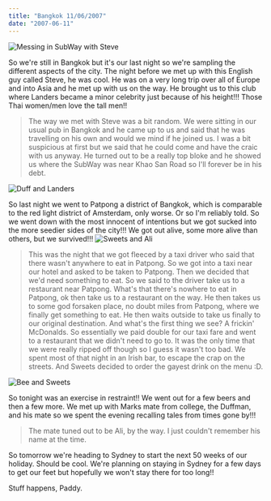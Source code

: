 ```yaml
---
title: "Bangkok 11/06/2007"
date: "2007-06-11"
---
```

![Messing in SubWay with Steve](/images/P6090636.JPG "Messing in SubWay with Steve")

So we're still in Bangkok but it's our last night so we're sampling the different aspects of the city. The night before we met up with this English guy called Steve, he was cool. He was on a very long trip over all of Europe and into Asia and he met up with us on the way. He brought us to this club where Landers became a minor celebrity just because of his height!!! Those Thai women/men love the tall men!!

> The way we met with Steve was a bit random. We were sitting in our usual pub in Bangkok and he came up to us and said that he was travelling on his own and would we mind if he joined us. I was a bit suspicious at first but we said that he could come and have the craic with us anyway. He turned out to be a really top bloke and he showed us where the SubWay was near Khao San Road so I'll forever be in his debt.

![Duff and Landers](/images/P6110656.JPG "Duff and Landers")

So last night we went to Patpong a district of Bangkok, which is comparable to the red light district of Amsterdam, only worse. Or so I'm reliably told. So we went down with the most innocent of intentions but we got sucked into the more seedier sides of the city!!! We got out alive, some more alive than others, but we survived!!!
![Sweets and Ali](/images/P6110657.JPG "Sweets and Ali")


> This was the night that we got fleeced by a taxi driver who said that there wasn't anywhere to eat in Patpong. So we got into a taxi near our hotel and asked to be taken to Patpong. Then we decided that we'd need something to eat. So we said to the driver take us to a restaurant near Patpong. What's that there's nowhere to eat in Patpong, ok then take us to a restaurant on the way. He then takes us to some god forsaken place, no doubt miles from Patpong, where we finally get something to eat. He then waits outside to take us finally to our original destination. And what's the first thing we see? A frickin' McDonalds. So essentially we paid double for our taxi fare and went to a restaurant that we didn't need to go to. It was the only time that we were really ripped off though so I guess it wasn't too bad. We spent most of that night in an Irish bar, to escape the crap on the streets. And Sweets decided to order the gayest drink on the menu :D.

![Bee and Sweets](/images/P6110675.JPG "Bee and Sweets")

So tonight was an exercise in restraint!! We went out for a few beers and then a few more. We met up with Marks mate from college, the Duffman, and his mate so we spent the evening recalling tales from times gone by!!!

> The mate tuned out to be Ali, by the way. I just couldn't remember his name at the time.

So tomorrow we're heading to Sydney to start the next 50 weeks of our holiday. Should be cool. We're planning on staying in Sydney for a few days to get our feet but hopefully we won't stay there for too long!!

Stuff happens,
Paddy.
